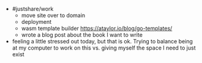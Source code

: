- #justshare/work
	- move site over to domain
	- deployment
	- wasm template builder https://ataylor.io/blog/go-templates/
	- wrote a blog post about the book I want to write
- feeling a little stressed out today, but that is ok. Trying to balance being at my computer to work on this vs. giving myself the space I need to just exist